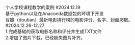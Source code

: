 个人学校课程教学的案例
#2024.12.19  
基于python以及在Anaconda数据包的环境下开发  
豆瓣（douban）最新电影排行榜的电影评分、名字、封面爬取。  
#2024.12.26-12.27  
1.完成基础的获取电影名称和评分并生成TXT文件  
2.增加了图片下载，已经缺失图片补齐。

